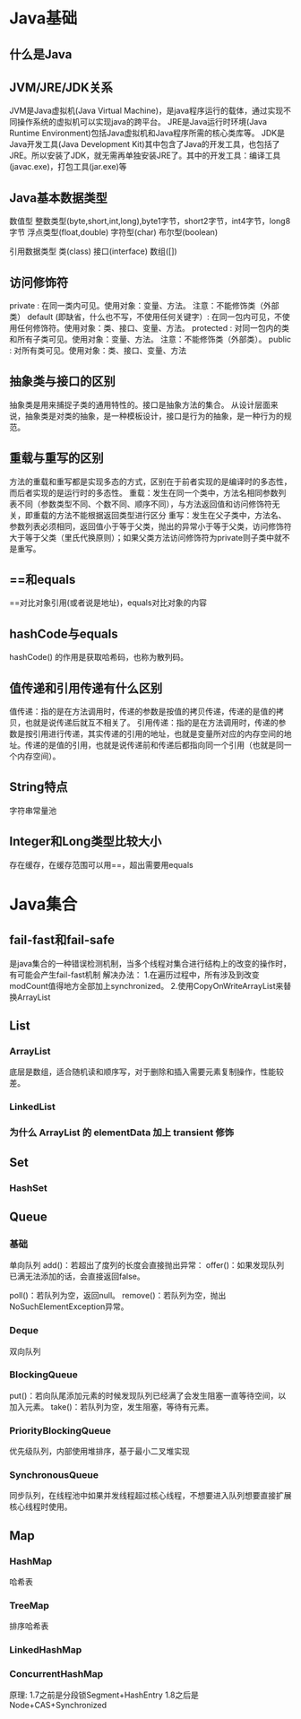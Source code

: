# Java基础
## 什么是Java

## JVM/JRE/JDK关系
JVM是Java虚拟机(Java Virtual Machine)，是java程序运行的载体，通过实现不同操作系统的虚拟机可以实现java的跨平台。
JRE是Java运行时环境(Java Runtime Environment)包括Java虚拟机和Java程序所需的核心类库等。
JDK是Java开发工具(Java Development Kit)其中包含了Java的开发工具，也包括了JRE。所以安装了JDK，就无需再单独安装JRE了。其中的开发工具：编译工具(javac.exe)，打包工具(jar.exe)等

## Java基本数据类型

数值型
整数类型(byte,short,int,long),byte1字节，short2字节，int4字节，long8字节
浮点类型(float,double)
字符型(char)
布尔型(boolean)

引用数据类型
类(class)
接口(interface)
数组([])

## 访问修饰符
private : 在同一类内可见。使用对象：变量、方法。 注意：不能修饰类（外部类）
default (即缺省，什么也不写，不使用任何关键字）: 在同一包内可见，不使用任何修饰符。使用对象：类、接口、变量、方法。
protected : 对同一包内的类和所有子类可见。使用对象：变量、方法。 注意：不能修饰类（外部类）。
public : 对所有类可见。使用对象：类、接口、变量、方法


## 抽象类与接口的区别
抽象类是用来捕捉子类的通用特性的。接口是抽象方法的集合。
从设计层面来说，抽象类是对类的抽象，是一种模板设计，接口是行为的抽象，是一种行为的规范。


## 重载与重写的区别
方法的重载和重写都是实现多态的方式，区别在于前者实现的是编译时的多态性，而后者实现的是运行时的多态性。
重载：发生在同一个类中，方法名相同参数列表不同（参数类型不同、个数不同、顺序不同），与方法返回值和访问修饰符无关，即重载的方法不能根据返回类型进行区分
重写：发生在父子类中，方法名、参数列表必须相同，返回值小于等于父类，抛出的异常小于等于父类，访问修饰符大于等于父类（里氏代换原则）；如果父类方法访问修饰符为private则子类中就不是重写。


## ==和equals
==对比对象引用(或者说是地址)，equals对比对象的内容

## hashCode与equals
hashCode() 的作用是获取哈希码，也称为散列码。

## 值传递和引用传递有什么区别
值传递：指的是在方法调用时，传递的参数是按值的拷贝传递，传递的是值的拷贝，也就是说传递后就互不相关了。
引用传递：指的是在方法调用时，传递的参数是按引用进行传递，其实传递的引用的地址，也就是变量所对应的内存空间的地址。传递的是值的引用，也就是说传递前和传递后都指向同一个引用（也就是同一个内存空间）。

## String特点
字符串常量池

## Integer和Long类型比较大小
存在缓存，在缓存范围可以用==，超出需要用equals


# Java集合
## fail-fast和fail-safe
是java集合的一种错误检测机制，当多个线程对集合进行结构上的改变的操作时，有可能会产生fail-fast机制
解决办法：
1.在遍历过程中，所有涉及到改变modCount值得地方全部加上synchronized。
2.使用CopyOnWriteArrayList来替换ArrayList

## List
### ArrayList
底层是数组，适合随机读和顺序写，对于删除和插入需要元素复制操作，性能较差。

### LinkedList

### 为什么 ArrayList 的 elementData 加上 transient 修饰

## Set
### HashSet

## Queue
### 基础
单向队列
add()：若超出了度列的长度会直接抛出异常：
offer()：如果发现队列已满无法添加的话，会直接返回false。

poll()：若队列为空，返回null。
remove()：若队列为空，抛出NoSuchElementException异常。
### Deque
双向队列

### BlockingQueue
put()：若向队尾添加元素的时候发现队列已经满了会发生阻塞一直等待空间，以加入元素。
take()：若队列为空，发生阻塞，等待有元素。

### PriorityBlockingQueue
优先级队列，内部使用堆排序，基于最小二叉堆实现

### SynchronousQueue
同步队列，在线程池中如果并发线程超过核心线程，不想要进入队列想要直接扩展核心线程时使用。

## Map
### HashMap
哈希表

### TreeMap
排序哈希表

### LinkedHashMap

### ConcurrentHashMap
原理:
1.7之前是分段锁Segment+HashEntry
1.8之后是Node+CAS+Synchronized
